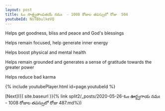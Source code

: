 ```yaml
---
layout: post
title: ఓం సాత్త్వతాంపతయే నమః  - 1008 రోజుల తపస్సులో రోజు  504
youtubeId: NsTBbulkeVQ
---
```

 
 
Helps get goodness, bliss and peace and God's blessings
 
Helps remain focused, help generate inner energy 
 
Helps boost physical and mental health 
 
Helps remain grounded and generates a sense of gratitude towards the greater power 
 
Helps reduce bad karma
 
 
 
 


{% include youtubePlayer.html id=page.youtubeId %}
 
[Next]({{ site.baseurl }}{% link  split2/_posts/2020-05-26-ఓం ఊర్ధ్వగాయ నమః  - 1008 రోజుల తపస్సులో రోజు  487.md%})
 
